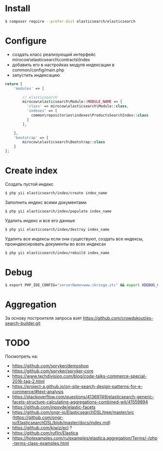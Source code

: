 # Install

```bash
$ composer require --prefer-dist elasticsearch/elasticsearch
```

# Configure

* создать класс реализующий интерфейс mirocow\elasticsearch\contracts\Index
* добавить его в настройках модуля индексации в common/config/main.php
* запустить индексацию

```php
return [
    'modules' => [

        // elasticsearch
        mirocow\elasticsearch\Module::MODULE_NAME => [
          'class' => mirocow\elasticsearch\Module::class,
          'indexes' => [
            common\repositories\indexes\ProductsSearchIndex::class
          ]
        ],

    ],
    'bootstrap' => [
        mirocow\elasticsearch\Bootstrap::class
    ]
];
```

# Create index

Создать пустой индекс
```bash
$ php yii elasticsearch/index/create index_name
```

Заполнить индекс всеми документами
```bash
$ php yii elasticsearch/index/populate index_name
```

Удалить индекс и все его данные
```bash
$ php yii elasticsearch/index/destroy index_name
```

Удалить все индексы если они существуют, создать все индексы, проиндексировать документы во всех индексах
```bash
$ php yii elasticsearch/index/rebuild index_name
```

# Debug

```bash
$ export PHP_IDE_CONFIG="serverName=www.skringo.ztc" && export XDEBUG_CONFIG="remote_host=192.168.1.6 idekey=xdebug" && php7.0 ./yii elasticsearch/index/create products_search
```

# Aggregation

За основу построителя запроса взят https://github.com/crowdskout/es-search-builder.git

# TODO

Посмотреть на:

* https://github.com/spryker/demoshop
* https://github.com/spryker/spryker-core
* https://www.techdivision.com/blog/code-talks-commerce-special-2016-tag-2.html
* https://project-a.github.io/on-site-search-design-patterns-for-e-commerce/#text-analysis
* https://stackoverflow.com/questions/41369749/elasticsearch-generic-facets-structure-calculating-aggregations-combined-wit/41559894
* https://github.com/inpsyde/elastic-facets
* https://github.com/ongr-io/ElasticsearchDSL/tree/master/src (https://github.com/ongr-io/ElasticsearchDSL/blob/master/docs/index.md)
* https://github.com/kiwiz/ecl ?
* https://github.com/ruflin/Elastica
* https://hotexamples.com/ru/examples/elastica.aggregation/Terms/-/php-terms-class-examples.html
